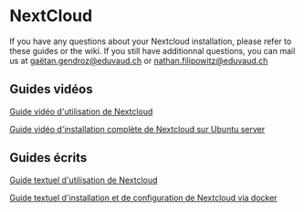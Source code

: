 # NextCloud

If you have any questions about your Nextcloud installation, please refer to these guides or the wiki. If you still have additionnal questions, you can mail us at gaëtan.gendroz@eduvaud.ch or nathan.filipowitz@eduvaud.ch

## Guides vidéos

[Guide vidéo d'utilisation de Nextcloud](https://youtu.be/CIAvhXqyYjk?si=6YkJIiG38h_pWIS3)

[Guide vidéo d'installation complète de Nextcloud sur Ubuntu server](https://youtu.be/y4dtcr2NL5M?si=R-R48yCx1nB6HYsJ)

## Guides écrits

[Guide textuel d'utilisation de Nextcloud](https://help.rapidseedbox.com/en/articles/1451701-beginners-guide-to-nextcloud-3-minutes-to-master)

[Guide textuel d'installation et de configuration de Nextcloud via docker](https://dev.to/natanielchng/a-step-by-step-guide-to-building-your-private-cloud-with-nextcloud-2023-em5)
